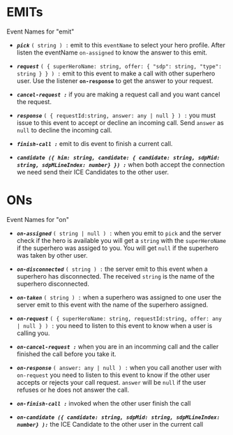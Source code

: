 # EMITs

Event Names for "emit"

- **_`pick`_** `( string ) :` emit to this `eventName` to select your hero profile. After listen the eventName `on-assigned` to know the answer to this emit.

- **_`request`_** `( { superHeroName: string, offer: { "sdp": string, "type": string } } ) :` emit to this event to make a call with other superhero user. Use the listener **`on-response`** to get the answer to your request.

- **_`cancel-request :`_** if you are making a request call and you want cancel the request.

* **_`response`_** `( { requestId:string, answer: any | null } ) :` you must issue to this event to accept or decline an incoming call. Send `answer` as `null` to decline the incoming call.

- **_`finish-call :`_** emit to dis event to finish a current call.

- **_`candidate ({ him: string, candidate: { candidate: string, sdpMid: string, sdpMLineIndex: number} }) :`_** when both accept the connection we need send their ICE Candidates to the other user.

# ONs

Event Names for "on"

- **_`on-assigned`_** `( string | null ) :` when you emit to `pick` and the server check if the hero is available you will get a `string` with the `superHeroName` if the superhero was assiged to you. You will get `null` if the superhero was taken by other user.

* **_`on-disconnected`_** `( string ) :` the server emit to this event when a superhero has disconnected. The received `string` is the name of the superhero disconnected.

* **_`on-taken`_** `( string ) :` when a superhero was assigned to one user the server emit to this event with the name of the superhero assigned.

- **_`on-request`_** `( { superHeroName: string, requestId:string, offer: any | null } ) :` you need to listen to this event to know when a user is calling you.

- **_`on-cancel-request :`_** when you are in an incomming call and the caller finished the call before you take it.

- **_`on-response`_** `( answer: any | null ) :` when you call another user with `on-request` you need to listen to this event to know if the other user accepts or rejects your call request. `answer` will be `null` if the user refuses or he does not answer the call.

* **_`on-finish-call :`_** invoked when the other user finish the call

* **_`on-candidate ({ candidate: string, sdpMid: string, sdpMLineIndex: number} ):`_** the ICE Candidate to the other user in the current call
